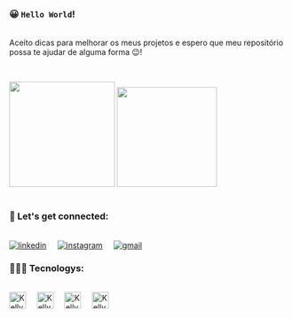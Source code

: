 ### 😀 `Hello World`!

</br>Aceito dicas para melhorar os meus projetos e espero que meu repositório possa te ajudar de alguma forma 😉!

</br><div>

  <img height="190em" src="https://github-readme-stats.vercel.app/api?username=KellyErnesto&show_icons=true&theme=tokyonight"/>
  <img height="180em" src="https://github-readme-stats.vercel.app/api/top-langs/?username=KellyErnesto&layout=compact&theme=tokyonight"/>

</div></br>

### 💞 Let's get connected:

</br>[![linkedin](https://img.shields.io/badge/LinkedIn-0077B5?style=for-the-badge&logo=linkedin&logoColor=white)](https://www.linkedin.com/in/kelly-ernesto-892004215/) &nbsp;&nbsp;&nbsp;
[![instagram](https://img.shields.io/badge/Instagram-E4405F?style=for-the-badge&logo=instagram&logoColor=white)](https://www.instagram.com/kellyernestoo/)
&nbsp;&nbsp;&nbsp;
[![gmail](https://img.shields.io/badge/Gmail-D14836?style=for-the-badge&logo=gmail&logoColor=white)](kellyernesto351@gmail.com)</br>

### 👩🏽‍💻 Tecnologys:

</br>
<div>

  <img align="center" alt="Kelly_Python" height="30" widht="40" src="https://cdn-icons-png.flaticon.com/128/1822/1822899.png"/>
  &nbsp;&nbsp;&nbsp;
  <img align="center" alt="Kelly_HTML" height="30" widht="40" src="https://cdn-icons-png.flaticon.com/128/1051/1051277.png"/>
  &nbsp;&nbsp;&nbsp;
  <img align="center" alt="Kelly_CSS" height="30" widht="40" src="https://cdn-icons-png.flaticon.com/128/732/732190.png"/>
  &nbsp;&nbsp;&nbsp;
  <img align="center" alt="Kelly_js" height="30" widht="40" src="https://cdn-icons-png.flaticon.com/128/5968/5968292.png"/>
  
</div></br>
